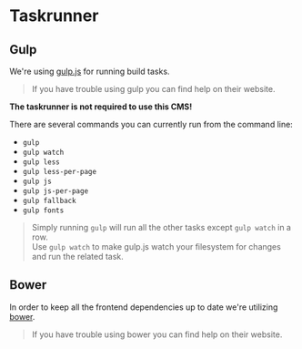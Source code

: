 # Taskrunner

## Gulp

We're using [gulp.js](http://gulpjs.com) for running build tasks.

> If you have trouble using gulp you can find help on their website.

__The taskrunner is not required to use this CMS!__

There are several commands you can currently run from the command line:

* `gulp`
* `gulp watch`
* `gulp less`
* `gulp less-per-page`
* `gulp js`
* `gulp js-per-page`
* `gulp fallback`
* `gulp fonts`

> Simply running `gulp` will run all the other tasks except `gulp watch` in a row.    
> Use `gulp watch` to make gulp.js watch your filesystem for changes and run the related task.

## Bower

In order to keep all the frontend dependencies up to date we're utilizing [bower](http://bower.io).

> If you have trouble using bower you can find help on their website.
